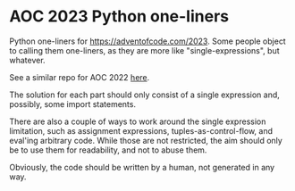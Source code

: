 # AOC 2023 Python one-liners

Python one-liners for https://adventofcode.com/2023. Some people object to calling them one-liners, as they are more like "single-expressions", but whatever.

See a similar repo for AOC 2022 [here](https://github.com/kaathewise/aoc2022).

The solution for each part should only consist of a single expression and, possibly, some import statements.

There are also a couple of ways to work around the single expression limitation, such as assignment expressions, tuples-as-control-flow, and eval'ing arbitrary code. While those are not restricted, the aim should only be to use them for readability, and not to abuse them.

Obviously, the code should be written by a human, not generated in any way.

